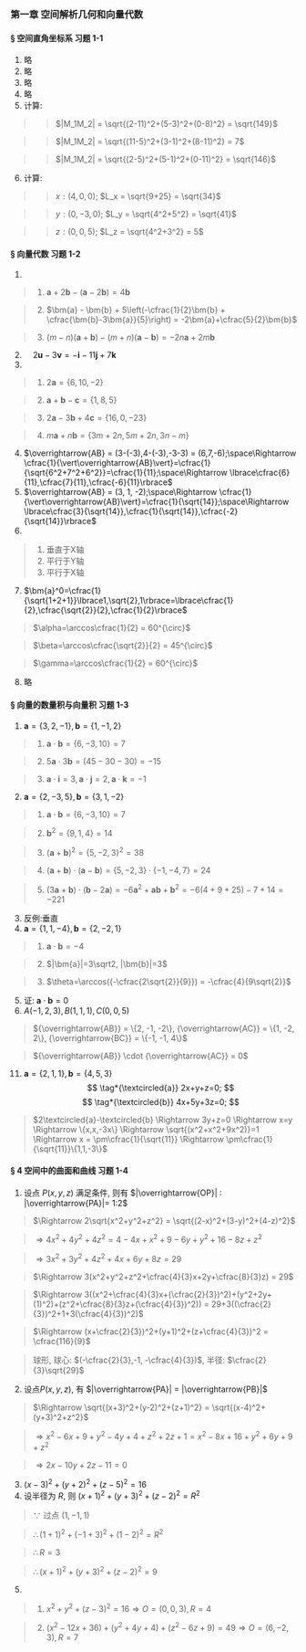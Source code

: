 ### 第一章 空间解析几何和向量代数

#### &sect; 空间直角坐标系 习题 1-1

1. 略
2. 略
3. 略
4. 略
5. 计算:
>>$|M_1M_2| = \sqrt{(2-11)^2+(5-3)^2+(0-8)^2} = \sqrt{149}$

>>$|M_1M_2| = \sqrt{(11-5)^2+(3-1)^2+(8-11)^2} = 7$

>>$|M_1M_2| = \sqrt{(2-5)^2+(5-1)^2+(0-11)^2} = \sqrt{146}$

6. 计算:
>>$x:(4,0,0);$ $L_x = \sqrt{9+25} = \sqrt{34}$

>>$y:(0,-3,0);$ $L_y = \sqrt{4^2+5^2} = \sqrt{41}$

>>$z:(0,0,5);$ $L_z = \sqrt{4^2+3^2} = 5$

#### &sect; 向量代数 习题 1-2

1. 

>1. $\bm{a}+2\bm{b} - (\bm{a} - 2\bm{b} ) = 4\bm{b}$

>2. $\bm{a} - \bm{b} + 5\left(-\cfrac{1}{2}\bm{b} + \cfrac{\bm{b}-3\bm{a}}{5}\right) = -2\bm{a}+\cfrac{5}{2}\bm{b}$

>3. $(m - n)(\bm{a} + \bm{b}) - (m + n)(\bm{a} - \bm{b}) = -2n\bm{a} + 2m\bm{b}$
2. &nbsp;&nbsp;&nbsp;&nbsp;$2\bm{u}-3\bm{v}=-\bm{i}-11\bm{j}+7\bm{k}$
3. 
>1) $2\bm{a}=\{6,10,-2\}$

>2) $\bm{a}+\bm{b}-\bm{c}=\{1,8,5\}$

>3) $2\bm{a}-3\bm{b}+4\bm{c}=\{16,0,-23\}$

>4) $m\bm{a}+n\bm{b}=\{3m+2n,5m+2n,3n-m\}$
4. $\overrightarrow{AB} = (3-(-3),4-(-3),-3-3) = (6,7,-6);\space\Rightarrow \cfrac{1}{\vert\overrightarrow{AB}\vert}=\cfrac{1}{\sqrt{6^2+7^2+6^2}}=\cfrac{1}{11};\space\Rightarrow \lbrace\cfrac{6}{11},\cfrac{7}{11},\cfrac{-6}{11}\rbrace$
5. $\overrightarrow{AB} = (3, 1, -2);\space\Rightarrow \cfrac{1}{\vert\overrightarrow{AB}\vert}=\cfrac{1}{\sqrt{14}};\space\Rightarrow \lbrace\cfrac{3}{\sqrt{14}},\cfrac{1}{\sqrt{14}},\cfrac{-2}{\sqrt{14}}\rbrace$
6. 
>1) 垂直于X轴
>2) 平行于Y轴
>3) 平行于X轴
7. $\bm{a}^0=\cfrac{1}{\sqrt{1+2+1}}\lbrace1,\sqrt{2},1\rbrace=\lbrace\cfrac{1}{2},\cfrac{\sqrt{2}}{2},\cfrac{1}{2}\rbrace$
>
>$\alpha=\arccos\cfrac{1}{2} = 60^{\circ}$

>$\beta=\arccos\cfrac{\sqrt{2}}{2} = 45^{\circ}$

>$\gamma=\arccos\cfrac{1}{2} = 60^{\circ}$

8. 略

#### &sect; 向量的数量积与向量积 习题 1-3

1. $\bm{a}=\{3,2,-1\},\bm{b}=\{1,-1,2\}$
>1) $\bm{a} \cdot \bm{b} = \{6,-3,10\}=7$

>2) $5\bm{a} \cdot 3\bm{b} = (45-30-30)=-15$

>3) $\bm{a} \cdot \bm{i} = 3, \bm{a} \cdot \bm{j} =2, \bm{a} \cdot \bm{k} = -1$

2. $\bm{a}=\{2,-3,5\},\bm{b}=\{3,1,-2\}$
>1) $\bm{a} \cdot \bm{b} = \{6,-3,10\}=7$

>2) $\bm{b}^2 = \{9,1,4\}=14$

>3) $(\bm{a}+\bm{b})^2 = \{5,-2,3\}^2=38$

>4) $(\bm{a}+\bm{b}) \cdot (\bm{a}-\bm{b}) = \{5,-2, 3\} \cdot \{-1, -4, 7\}=24$

>5) $(3\bm{a} + \bm{b}) \cdot (\bm{b} - 2\bm{a}) = -6\bm{a}^2 + \bm{a}\bm{b} +\bm{b}^2= -6(4+9+25)-7+14 = -221$

3. 反例:垂直
4. $\bm{a}=\{1,1,-4\},\bm{b}=\{2,-2,1\}$
>1) $\bm{a} \cdot \bm{b} = -4$

>2) $|\bm{a}|=3\sqrt2, |\bm{b}|=3$

>3) $\theta=\arccos({-\cfrac{2\sqrt{2}}{9}}) = -\cfrac{4}{9\sqrt{2}}$

5. 证: $\bm{a} \cdot \bm{b} = 0$
6. $A(-1,2,3),B(1,1,1),C(0,0,5)$
> ${\overrightarrow{AB}} = \{2, -1, -2\}, {\overrightarrow{AC}} = \{1, -2, 2\}, {\overrightarrow{BC}} = \{-1, -1, 4\}$

> ${\overrightarrow{AB}} \cdot {\overrightarrow{AC}} = 0$
11. $\bm{a} = \{2,1,1\},\bm{b} = \{4,5,3\}$
$$
\tag*{\textcircled{a}} 2x+y+z=0;
$$
$$
\tag*{\textcircled{b}} 4x+5y+3z=0;
$$
>$2\textcircled{a}-\textcircled{b} \Rightarrow 3y+z=0 \Rightarrow x=y \Rightarrow \{x,x,-3x\} \Rightarrow \sqrt{(x^2+x^2+9x^2)}=1 \Rightarrow x = \pm\cfrac{1}{\sqrt{11}} \Rightarrow \pm\cfrac{1}{\sqrt{11}}\{1,1,-3\}$

#### &sect; 4 空间中的曲面和曲线 习题 1-4

1. 设点 $P(x,y,z)$ 满足条件, 则有 $|\overrightarrow{OP}| : |\overrightarrow{PA}|= 1:2$
>$\Rightarrow 2\sqrt{x^2+y^2+z^2} = \sqrt{(2-x)^2+(3-y)^2+(4-z)^2}$

>$\Rightarrow 4x^2+4y^2+4z^2 = 4-4x+x^2+9-6y+y^2+16-8z+z^2$

>$\Rightarrow 3x^2+3y^2+4z^2+4x+6y+8z=29$

>$\Rightarrow 3(x^2+y^2+z^2+\cfrac{4}{3}x+2y+\cfrac{8}{3}z) = 29$

>$\Rightarrow 3((x^2+\cfrac{4}{3}x+(\cfrac{2}{3})^2)+(y^2+2y+(1)^2)+(z^2+\cfrac{8}{3}z+(\cfrac{4}{3})^2)) = 29+3((\cfrac{2}{3})^2+1+3(\cfrac{4}{3})^2)$

>$\Rightarrow (x+\cfrac{2}{3})^2+(y+1)^2+(z+\cfrac{4}{3})^2 = \cfrac{116}{9}$

>球形, 球心: $(-\cfrac{2}{3},-1, -\cfrac{4}{3})$, 半径: $\cfrac{2}{3}\sqrt{29}$
2. 设点$P(x,y,z)$, 有 $|\overrightarrow{PA}| = |\overrightarrow{PB}|$
>$\Rightarrow \sqrt{(x+3)^2+(y-2)^2+(z+1)^2} = \sqrt{(x-4)^2+(y+3)^2+z^2}$

>$\Rightarrow x^2-6x +9 +y^2 -4y +4 +z^2 +2z +1 = x^2 -8x +16 +y^2 +6y +9 +z^2$

>$\Rightarrow 2x -10y +2z -11 = 0$
3. $(x-3)^2+(y+2)^2+(z-5)^2=16$
4. 设半径为 $R$, 则 $(x+1)^2+(y+3)^2+(z-2)^2 = R^2$
>$\because$ 过点 $(1,-1,1)$

>$\therefore (1+1)^2+(-1+3)^2+(1-2)^2 = R^2$

>$\therefore R=3$

>$\therefore (x+1)^2+(y+3)^2+(z-2)^2 = 9$
5.
>1) $x^2+y^2+(z-3)^2 = 16 \Rightarrow O = (0,0,3), R = 4$

>2) $(x^2-12x+36) + (y^2 + 4y +4) + (z^2-6z+9) = 49 \Rightarrow O = (6,-2,3), R = 7$


